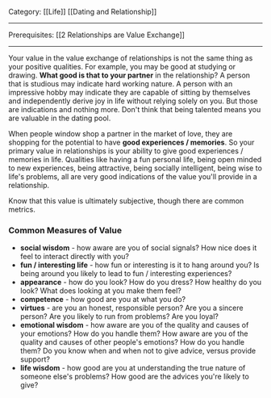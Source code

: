Category: [[Life]] [[Dating and Relationship]]
___
Prerequisites: [[2 Relationships are Value Exchange]]
___
Your value in the value exchange of relationships is not the same thing as your positive qualities. For example, you may be good at studying or drawing. **What good is that to your partner** in the relationship? A person that is studious may indicate hard working nature. A person with an impressive hobby may indicate they are capable of sitting by themselves and independently derive joy in life without relying solely on you. But those are indications and nothing more. Don't think that being talented means you are valuable in the dating pool. 

When people window shop a partner in the market of love, they are shopping for the potential to have **good experiences / memories**. So your primary value in relationships is your ability to give good experiences / memories in life. Qualities like having a fun personal life, being open minded to new experiences, being attractive, being socially intelligent, being wise to life's problems, all are very good indications of the value you'll provide in a relationship. 

Know that this value is ultimately subjective, though there are common metrics. 

### Common Measures of Value
- **social wisdom** - how aware are you of social signals? How nice does it feel to interact directly with you?
- **fun / interesting life** - how fun or interesting is it to hang around you? Is being around you likely to lead to fun / interesting experiences?
- **appearance** - how do you look? How do you dress? How healthy do you look? What does looking at you make them feel? 
- **competence** - how good are you at what you do? 
- **virtues** - are you an honest, responsible person? Are you a sincere person? Are you likely to run from problems? Are you loyal? 
- **emotional wisdom** - how aware are you of the quality and causes of your emotions? How do you handle them? How aware are you of the quality and causes of other people's emotions? How do you handle them? Do you know when and when not to give advice, versus provide support?
- **life wisdom** - how good are you at understanding the true nature of someone else's problems? How good are the advices you're likely to give? 
